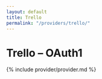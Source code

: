 ```yaml
---
layout: default
title: Trello
permalink: "/providers/trello/"
---
```

# Trello – OAuth1

{% include provider/provider.md %}
